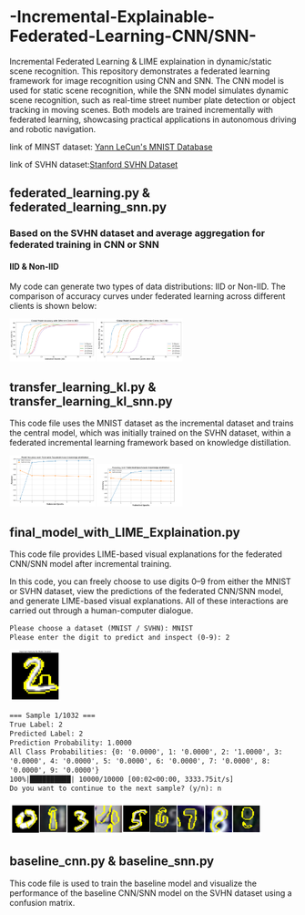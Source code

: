 # -Incremental-Explainable-Federated-Learning-CNN/SNN-
Incremental Federated Learning & LIME explaination in dynamic/static scene recognition. This repository demonstrates a federated learning framework for image recognition using CNN and SNN. The CNN model is used for static scene recognition, while the SNN model simulates dynamic scene recognition, such as real-time street number plate detection or object tracking in moving scenes. Both models are trained incrementally with federated learning, showcasing practical applications in autonomous driving and robotic navigation.

link of MINST dataset: [Yann LeCun's MNIST Database](http://yann.lecun.com/exdb/mnist/)  

link of SVHN dataset:[Stanford SVHN Dataset](http://ufldl.stanford.edu/housenumbers/) 

## federated_learning.py & federated_learning_snn.py

### Based on the SVHN dataset and average aggregation for federated training in CNN or SNN

#### IID & Non-IID

My code can generate two types of data distributions: IID or Non-IID. The comparison of accuracy curves under federated learning across different clients is shown below:

<img src="picture\1.png" alt="1" style="zoom:15%;" />

<img src="picture\2.png" alt="1" style="zoom:15%;" />

## transfer_learning_kl.py & transfer_learning_kl_snn.py 

This code file uses the MNIST dataset as the incremental dataset and trains the central model, which was initially trained on the SVHN dataset, within a federated incremental learning framework based on knowledge distillation.

<img src="picture\3.png" alt="1" style="zoom:15%;" />

<img src="picture\4.png" alt="1" style="zoom:15%;" />

## final_model_with_LIME_Explaination.py

This code file provides LIME-based visual explanations
for the federated CNN/SNN model after incremental training.

In this code, you can freely choose to use digits 0–9 from either
the MNIST or SVHN dataset, view the predictions of the
federated CNN/SNN model, and generate LIME-based visual explanations.
All of these interactions are carried out through a human-computer dialogue.

```
Please choose a dataset (MNIST / SVHN): MNIST
Please enter the digit to predict and inspect (0-9): 2
```

<img src="picture\7.png" alt="1" style="zoom: 15%;" />

```
=== Sample 1/1032 ===
True Label: 2
Predicted Label: 2
Prediction Probability: 1.0000
All Class Probabilities: {0: '0.0000', 1: '0.0000', 2: '1.0000', 3: '0.0000', 4: '0.0000', 5: '0.0000', 6: '0.0000', 7: '0.0000', 8: '0.0000', 9: '0.0000'}
100%|██████████| 10000/10000 [00:02<00:00, 3333.75it/s]
Do you want to continue to the next sample? (y/n): n
```

<img src="picture\9.png" alt="1" style="zoom: 60%;" />

## baseline_cnn.py & baseline_snn.py

This code file is used to train the baseline model and visualize
the performance of the baseline CNN/SNN model on the SVHN dataset
using a confusion matrix.
